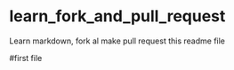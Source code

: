 # learn_fork_and_pull_request
Learn markdown, fork al make pull request this readme file

#first file
